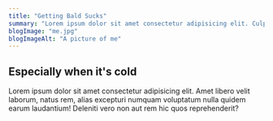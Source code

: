 ```yaml
---
title: "Getting Bald Sucks"
summary: "Lorem ipsum dolor sit amet consectetur adipisicing elit. Culpa molestias excepturi voluptatem dicta harum cumque at magnam. Ex consectetur non perspiciatis! Suscipit debitis illum quo aliquam enim delectus rerum minus!"
blogImage: "me.jpg"
blogImageAlt: "A picture of me"
---
```


## Especially when it's cold

Lorem ipsum dolor sit amet consectetur adipisicing elit. Amet libero velit laborum, natus rem, alias excepturi numquam voluptatum nulla quidem earum laudantium! Deleniti vero non aut rem hic quos reprehenderit?
